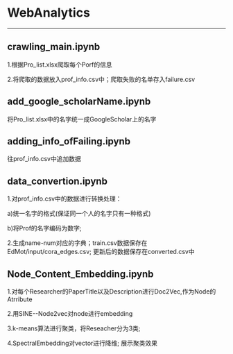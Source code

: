 # WebAnalytics
*********************************************************************************************************

## crawling_main.ipynb

1.根据Pro_list.xlsx爬取每个Porf的信息

2.将爬取的数据放入prof_info.csv中；爬取失败的名单存入failure.csv

## add_google_scholarName.ipynb

将Pro_list.xlsx中的名字统一成GoogleScholar上的名字


## adding_info_ofFailing.ipynb
往prof_info.csv中追加数据


## data_convertion.ipynb
1.对prof_info.csv中的数据进行转换处理：

a)统一名字的格式(保证同一个人的名字只有一种格式)

b)将Prof的名字编码为数字;

2.生成name-num对应的字典；train.csv数据保存在EdMot/input/cora_edges.csv; 更新后的数据保存在converted.csv中

## Node_Content_Embedding.ipynb
1.对每个Researcher的PaperTitle以及Description进行Doc2Vec,作为Node的Atrribute

2.用SINE--Node2vec对node进行embedding

3.k-means算法进行聚类，将Reseacher分为3类;

4.SpectralEmbedding对vector进行降维; 展示聚类效果
